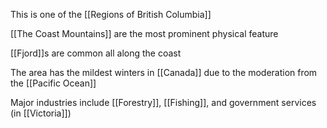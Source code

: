 This is one of the [[Regions of British Columbia]]

[[The Coast Mountains]] are the most prominent physical feature

[[Fjord]]s are common all along the coast

The area has the mildest winters in [[Canada]] due to the moderation from the [[Pacific Ocean]]

Major industries include [[Forestry]], [[Fishing]], and government services (in [[Victoria]])

